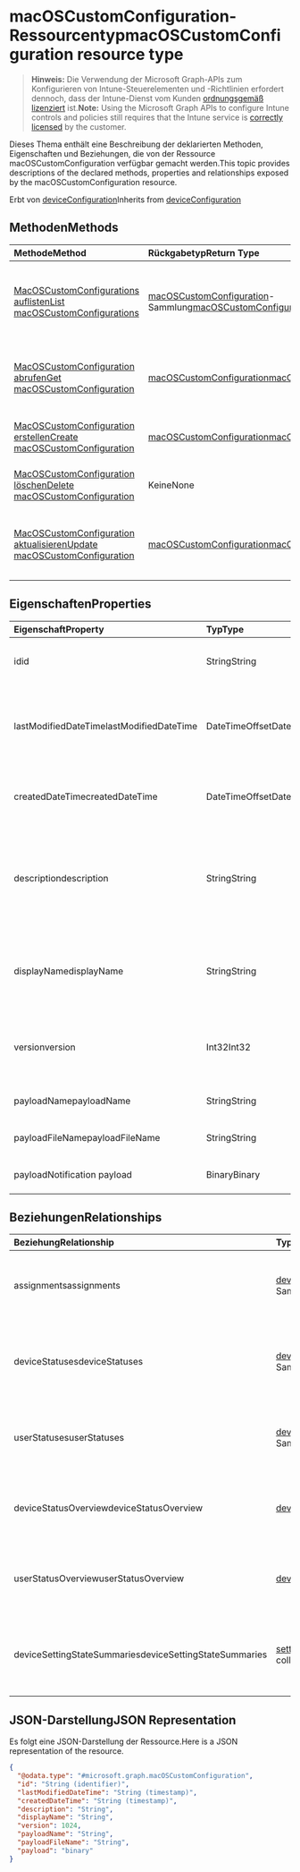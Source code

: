 # <a name="macoscustomconfiguration-resource-type"></a><span data-ttu-id="36376-101">macOSCustomConfiguration-Ressourcentyp</span><span class="sxs-lookup"><span data-stu-id="36376-101">macOSCustomConfiguration resource type</span></span>

> <span data-ttu-id="36376-102">**Hinweis:** Die Verwendung der Microsoft Graph-APIs zum Konfigurieren von Intune-Steuerelementen und -Richtlinien erfordert dennoch, dass der Intune-Dienst vom Kunden [ordnungsgemäß lizenziert](https://go.microsoft.com/fwlink/?linkid=839381) ist.</span><span class="sxs-lookup"><span data-stu-id="36376-102">**Note:** Using the Microsoft Graph APIs to configure Intune controls and policies still requires that the Intune service is [correctly licensed](https://go.microsoft.com/fwlink/?linkid=839381) by the customer.</span></span>

<span data-ttu-id="36376-103">Dieses Thema enthält eine Beschreibung der deklarierten Methoden, Eigenschaften und Beziehungen, die von der Ressource macOSCustomConfiguration verfügbar gemacht werden.</span><span class="sxs-lookup"><span data-stu-id="36376-103">This topic provides descriptions of the declared methods, properties and relationships exposed by the macOSCustomConfiguration resource.</span></span>

<span data-ttu-id="36376-104">Erbt von [deviceConfiguration](../resources/intune_deviceconfig_deviceconfiguration.md)</span><span class="sxs-lookup"><span data-stu-id="36376-104">Inherits from [deviceConfiguration](../resources/intune_deviceconfig_deviceconfiguration.md)</span></span>

## <a name="methods"></a><span data-ttu-id="36376-105">Methoden</span><span class="sxs-lookup"><span data-stu-id="36376-105">Methods</span></span>
|<span data-ttu-id="36376-106">Methode</span><span class="sxs-lookup"><span data-stu-id="36376-106">Method</span></span>|<span data-ttu-id="36376-107">Rückgabetyp</span><span class="sxs-lookup"><span data-stu-id="36376-107">Return Type</span></span>|<span data-ttu-id="36376-108">Beschreibung</span><span class="sxs-lookup"><span data-stu-id="36376-108">Description</span></span>|
|:---|:---|:---|
|[<span data-ttu-id="36376-109">MacOSCustomConfigurations auflisten</span><span class="sxs-lookup"><span data-stu-id="36376-109">List macOSCustomConfigurations</span></span>](../api/intune_deviceconfig_macoscustomconfiguration_list.md)|<span data-ttu-id="36376-110">[macOSCustomConfiguration](../resources/intune_deviceconfig_macoscustomconfiguration.md)-Sammlung</span><span class="sxs-lookup"><span data-stu-id="36376-110">[macOSCustomConfiguration](../resources/intune_deviceconfig_macoscustomconfiguration.md) collection</span></span>|<span data-ttu-id="36376-111">Auflisten von Eigenschaften und Beziehungen der [macOSCustomConfiguration](../resources/intune_deviceconfig_macoscustomconfiguration.md)-Objekte.</span><span class="sxs-lookup"><span data-stu-id="36376-111">List properties and relationships of the [macOSCustomConfiguration](../resources/intune_deviceconfig_macoscustomconfiguration.md) objects.</span></span>|
|[<span data-ttu-id="36376-112">MacOSCustomConfiguration abrufen</span><span class="sxs-lookup"><span data-stu-id="36376-112">Get macOSCustomConfiguration</span></span>](../api/intune_deviceconfig_macoscustomconfiguration_get.md)|[<span data-ttu-id="36376-113">macOSCustomConfiguration</span><span class="sxs-lookup"><span data-stu-id="36376-113">macOSCustomConfiguration</span></span>](../resources/intune_deviceconfig_macoscustomconfiguration.md)|<span data-ttu-id="36376-114">Lesen von Eigenschaften und Beziehungen des [macOSCustomConfiguration](../resources/intune_deviceconfig_macoscustomconfiguration.md)-Objekts.</span><span class="sxs-lookup"><span data-stu-id="36376-114">Read properties and relationships of [plannerTaskDetails](../resources/intune_deviceconfig_macoscustomconfiguration.md) object.</span></span>|
|[<span data-ttu-id="36376-115">MacOSCustomConfiguration erstellen</span><span class="sxs-lookup"><span data-stu-id="36376-115">Create macOSCustomConfiguration</span></span>](../api/intune_deviceconfig_macoscustomconfiguration_create.md)|[<span data-ttu-id="36376-116">macOSCustomConfiguration</span><span class="sxs-lookup"><span data-stu-id="36376-116">macOSCustomConfiguration</span></span>](../resources/intune_deviceconfig_macoscustomconfiguration.md)|<span data-ttu-id="36376-117">Erstellen eines neuen [macOSCustomConfiguration](../resources/intune_deviceconfig_macoscustomconfiguration.md)-Objekts.</span><span class="sxs-lookup"><span data-stu-id="36376-117">Create a new [plannerBucket](../resources/intune_deviceconfig_macoscustomconfiguration.md) object.</span></span>|
|[<span data-ttu-id="36376-118">MacOSCustomConfiguration löschen</span><span class="sxs-lookup"><span data-stu-id="36376-118">Delete macOSCustomConfiguration</span></span>](../api/intune_deviceconfig_macoscustomconfiguration_delete.md)|<span data-ttu-id="36376-119">Keine</span><span class="sxs-lookup"><span data-stu-id="36376-119">None</span></span>|<span data-ttu-id="36376-120">Löscht ein [MacOSCustomConfiguration](../resources/intune_deviceconfig_macoscustomconfiguration.md)-Objekt.</span><span class="sxs-lookup"><span data-stu-id="36376-120">Deletes a [macOSCustomConfiguration](../resources/intune_deviceconfig_macoscustomconfiguration.md).</span></span>|
|[<span data-ttu-id="36376-121">MacOSCustomConfiguration aktualisieren</span><span class="sxs-lookup"><span data-stu-id="36376-121">Update macOSCustomConfiguration</span></span>](../api/intune_deviceconfig_macoscustomconfiguration_update.md)|[<span data-ttu-id="36376-122">macOSCustomConfiguration</span><span class="sxs-lookup"><span data-stu-id="36376-122">macOSCustomConfiguration</span></span>](../resources/intune_deviceconfig_macoscustomconfiguration.md)|<span data-ttu-id="36376-123">Aktualisieren der Eigenschaften eines [macOSCustomConfiguration](../resources/intune_deviceconfig_macoscustomconfiguration.md)-Objekts.</span><span class="sxs-lookup"><span data-stu-id="36376-123">Update the properties of a [calendar](../resources/intune_deviceconfig_macoscustomconfiguration.md) object.</span></span>|

## <a name="properties"></a><span data-ttu-id="36376-124">Eigenschaften</span><span class="sxs-lookup"><span data-stu-id="36376-124">Properties</span></span>
|<span data-ttu-id="36376-125">Eigenschaft</span><span class="sxs-lookup"><span data-stu-id="36376-125">Property</span></span>|<span data-ttu-id="36376-126">Typ</span><span class="sxs-lookup"><span data-stu-id="36376-126">Type</span></span>|<span data-ttu-id="36376-127">Beschreibung</span><span class="sxs-lookup"><span data-stu-id="36376-127">Description</span></span>|
|:---|:---|:---|
|<span data-ttu-id="36376-128">id</span><span class="sxs-lookup"><span data-stu-id="36376-128">id</span></span>|<span data-ttu-id="36376-129">String</span><span class="sxs-lookup"><span data-stu-id="36376-129">String</span></span>|<span data-ttu-id="36376-130">Schlüssel der Entität.</span><span class="sxs-lookup"><span data-stu-id="36376-130">Key of the setting.</span></span> <span data-ttu-id="36376-131">Geerbt von [deviceConfiguration](../resources/intune_deviceconfig_deviceconfiguration.md)</span><span class="sxs-lookup"><span data-stu-id="36376-131">Inherited from [deviceConfiguration](../resources/intune_deviceconfig_deviceconfiguration.md)</span></span>|
|<span data-ttu-id="36376-132">lastModifiedDateTime</span><span class="sxs-lookup"><span data-stu-id="36376-132">lastModifiedDateTime</span></span>|<span data-ttu-id="36376-133">DateTimeOffset</span><span class="sxs-lookup"><span data-stu-id="36376-133">DateTimeOffset</span></span>|<span data-ttu-id="36376-134">DateTime der letzten Änderung des Objekts.</span><span class="sxs-lookup"><span data-stu-id="36376-134">Indicates the date the object was last modified.</span></span> <span data-ttu-id="36376-135">Geerbt von [deviceConfiguration](../resources/intune_deviceconfig_deviceconfiguration.md)</span><span class="sxs-lookup"><span data-stu-id="36376-135">Inherited from [deviceConfiguration](../resources/intune_deviceconfig_deviceconfiguration.md)</span></span>|
|<span data-ttu-id="36376-136">createdDateTime</span><span class="sxs-lookup"><span data-stu-id="36376-136">createdDateTime</span></span>|<span data-ttu-id="36376-137">DateTimeOffset</span><span class="sxs-lookup"><span data-stu-id="36376-137">DateTimeOffset</span></span>|<span data-ttu-id="36376-138">DateTime der Erstellung des Objekts.</span><span class="sxs-lookup"><span data-stu-id="36376-138">DateTime the object was created.</span></span> <span data-ttu-id="36376-139">Geerbt von [deviceConfiguration](../resources/intune_deviceconfig_deviceconfiguration.md)</span><span class="sxs-lookup"><span data-stu-id="36376-139">Inherited from [deviceConfiguration](../resources/intune_deviceconfig_deviceconfiguration.md)</span></span>|
|<span data-ttu-id="36376-140">description</span><span class="sxs-lookup"><span data-stu-id="36376-140">description</span></span>|<span data-ttu-id="36376-141">String</span><span class="sxs-lookup"><span data-stu-id="36376-141">String</span></span>|<span data-ttu-id="36376-142">Vom Administrator bereitgestellte Beschreibung der Gerätekonfiguration.</span><span class="sxs-lookup"><span data-stu-id="36376-142">Admin provided description of the Device Configuration.</span></span> <span data-ttu-id="36376-143">Geerbt von [deviceConfiguration](../resources/intune_deviceconfig_deviceconfiguration.md)</span><span class="sxs-lookup"><span data-stu-id="36376-143">Inherited from [deviceConfiguration](../resources/intune_deviceconfig_deviceconfiguration.md)</span></span>|
|<span data-ttu-id="36376-144">displayName</span><span class="sxs-lookup"><span data-stu-id="36376-144">displayName</span></span>|<span data-ttu-id="36376-145">String</span><span class="sxs-lookup"><span data-stu-id="36376-145">String</span></span>|<span data-ttu-id="36376-146">Vom Administrator bereitgestellter Name der Gerätekonfiguration.</span><span class="sxs-lookup"><span data-stu-id="36376-146">Admin provided name of the device configuration.</span></span> <span data-ttu-id="36376-147">Geerbt von [deviceConfiguration](../resources/intune_deviceconfig_deviceconfiguration.md)</span><span class="sxs-lookup"><span data-stu-id="36376-147">Inherited from [deviceConfiguration](../resources/intune_deviceconfig_deviceconfiguration.md)</span></span>|
|<span data-ttu-id="36376-148">version</span><span class="sxs-lookup"><span data-stu-id="36376-148">version</span></span>|<span data-ttu-id="36376-149">Int32</span><span class="sxs-lookup"><span data-stu-id="36376-149">Int32</span></span>|<span data-ttu-id="36376-150">Version der Gerätekonfiguration.</span><span class="sxs-lookup"><span data-stu-id="36376-150">Version of the device configuration.</span></span> <span data-ttu-id="36376-151">Geerbt von [deviceConfiguration](../resources/intune_deviceconfig_deviceconfiguration.md)</span><span class="sxs-lookup"><span data-stu-id="36376-151">Inherited from [deviceConfiguration](../resources/intune_deviceconfig_deviceconfiguration.md)</span></span>|
|<span data-ttu-id="36376-152">payloadName</span><span class="sxs-lookup"><span data-stu-id="36376-152">payloadName</span></span>|<span data-ttu-id="36376-153">String</span><span class="sxs-lookup"><span data-stu-id="36376-153">String</span></span>|<span data-ttu-id="36376-154">Name, der dem Benutzer angezeigt wird.</span><span class="sxs-lookup"><span data-stu-id="36376-154">Name that is displayed to the user.</span></span>|
|<span data-ttu-id="36376-155">payloadFileName</span><span class="sxs-lookup"><span data-stu-id="36376-155">payloadFileName</span></span>|<span data-ttu-id="36376-156">String</span><span class="sxs-lookup"><span data-stu-id="36376-156">String</span></span>|<span data-ttu-id="36376-157">Name der Nutzlastdatei (\*.mobileconfig</span><span class="sxs-lookup"><span data-stu-id="36376-157">Payload file name (\*.mobileconfig</span></span> | <span data-ttu-id="36376-158">\*.xml).</span><span class="sxs-lookup"><span data-stu-id="36376-158">Xml</span></span>|
|<span data-ttu-id="36376-159">payload</span><span class="sxs-lookup"><span data-stu-id="36376-159">Notification payload</span></span>|<span data-ttu-id="36376-160">Binary</span><span class="sxs-lookup"><span data-stu-id="36376-160">Binary</span></span>|<span data-ttu-id="36376-161">Nutzlast.</span><span class="sxs-lookup"><span data-stu-id="36376-161">Payload.</span></span> <span data-ttu-id="36376-162">(UTF8-codiertes Bytearray)</span><span class="sxs-lookup"><span data-stu-id="36376-162">(UTF8 encoded byte array)</span></span>|

## <a name="relationships"></a><span data-ttu-id="36376-163">Beziehungen</span><span class="sxs-lookup"><span data-stu-id="36376-163">Relationships</span></span>
|<span data-ttu-id="36376-164">Beziehung</span><span class="sxs-lookup"><span data-stu-id="36376-164">Relationship</span></span>|<span data-ttu-id="36376-165">Typ</span><span class="sxs-lookup"><span data-stu-id="36376-165">Type</span></span>|<span data-ttu-id="36376-166">Beschreibung</span><span class="sxs-lookup"><span data-stu-id="36376-166">Description</span></span>|
|:---|:---|:---|
|<span data-ttu-id="36376-167">assignments</span><span class="sxs-lookup"><span data-stu-id="36376-167">assignments</span></span>|<span data-ttu-id="36376-168">[deviceConfigurationAssignment](../resources/intune_deviceconfig_deviceconfigurationassignment.md)-Sammlung</span><span class="sxs-lookup"><span data-stu-id="36376-168">[deviceConfigurationAssignment](../resources/intune_deviceconfig_deviceconfigurationassignment.md) collection</span></span>|<span data-ttu-id="36376-169">Die Liste der Zuweisungen für das Gerätekonfigurationsprofil.</span><span class="sxs-lookup"><span data-stu-id="36376-169">The list of assignments for the device configuration profile.</span></span> <span data-ttu-id="36376-170">Geerbt von [deviceConfiguration](../resources/intune_deviceconfig_deviceconfiguration.md)</span><span class="sxs-lookup"><span data-stu-id="36376-170">Inherited from [deviceConfiguration](../resources/intune_deviceconfig_deviceconfiguration.md)</span></span>|
|<span data-ttu-id="36376-171">deviceStatuses</span><span class="sxs-lookup"><span data-stu-id="36376-171">deviceStatuses</span></span>|<span data-ttu-id="36376-172">[deviceConfigurationDeviceStatus](../resources/intune_deviceconfig_deviceconfigurationdevicestatus.md)-Sammlung</span><span class="sxs-lookup"><span data-stu-id="36376-172">[deviceConfigurationDeviceStatus](../resources/intune_deviceconfig_deviceconfigurationdevicestatus.md) collection</span></span>|<span data-ttu-id="36376-173">Installationsstatus der Gerätekonfiguration nach Gerät.</span><span class="sxs-lookup"><span data-stu-id="36376-173">Device configuration installation status by device.</span></span> <span data-ttu-id="36376-174">Geerbt von [deviceConfiguration](../resources/intune_deviceconfig_deviceconfiguration.md)</span><span class="sxs-lookup"><span data-stu-id="36376-174">Inherited from [deviceConfiguration](../resources/intune_deviceconfig_deviceconfiguration.md)</span></span>|
|<span data-ttu-id="36376-175">userStatuses</span><span class="sxs-lookup"><span data-stu-id="36376-175">userStatuses</span></span>|<span data-ttu-id="36376-176">[deviceConfigurationUserStatus](../resources/intune_deviceconfig_deviceconfigurationuserstatus.md)-Sammlung</span><span class="sxs-lookup"><span data-stu-id="36376-176">[deviceConfigurationUserStatus](../resources/intune_deviceconfig_deviceconfigurationuserstatus.md) collection</span></span>|<span data-ttu-id="36376-177">Installationsstatus der Gerätekonfiguration nach Benutzer.</span><span class="sxs-lookup"><span data-stu-id="36376-177">Device configuration installation stauts by user.</span></span> <span data-ttu-id="36376-178">Geerbt von [deviceConfiguration](../resources/intune_deviceconfig_deviceconfiguration.md)</span><span class="sxs-lookup"><span data-stu-id="36376-178">Inherited from [deviceConfiguration](../resources/intune_deviceconfig_deviceconfiguration.md)</span></span>|
|<span data-ttu-id="36376-179">deviceStatusOverview</span><span class="sxs-lookup"><span data-stu-id="36376-179">deviceStatusOverview</span></span>|[<span data-ttu-id="36376-180">deviceConfigurationDeviceOverview</span><span class="sxs-lookup"><span data-stu-id="36376-180">deviceConfigurationDeviceOverview</span></span>](../resources/intune_deviceconfig_deviceconfigurationdeviceoverview.md)|<span data-ttu-id="36376-181">Übersicht über Gerätestatus der Gerätekonfiguration. Geerbt von [deviceConfiguration](../resources/intune_deviceconfig_deviceconfiguration.md)</span><span class="sxs-lookup"><span data-stu-id="36376-181">Device Configuration devices status overview Inherited from [deviceConfiguration](../resources/intune_deviceconfig_deviceconfiguration.md)</span></span>|
|<span data-ttu-id="36376-182">userStatusOverview</span><span class="sxs-lookup"><span data-stu-id="36376-182">userStatusOverview</span></span>|[<span data-ttu-id="36376-183">deviceConfigurationUserOverview</span><span class="sxs-lookup"><span data-stu-id="36376-183">deviceConfigurationUserOverview</span></span>](../resources/intune_deviceconfig_deviceconfigurationuseroverview.md)|<span data-ttu-id="36376-184">Übersicht über Benutzerstatus der Gerätekonfiguration. Geerbt von [deviceConfiguration](../resources/intune_deviceconfig_deviceconfiguration.md)</span><span class="sxs-lookup"><span data-stu-id="36376-184">Device Configuration users status overview Inherited from [deviceConfiguration](../resources/intune_deviceconfig_deviceconfiguration.md)</span></span>|
|<span data-ttu-id="36376-185">deviceSettingStateSummaries</span><span class="sxs-lookup"><span data-stu-id="36376-185">deviceSettingStateSummaries</span></span>|<span data-ttu-id="36376-186">[settingStateDeviceSummary](../resources/intune_deviceconfig_settingstatedevicesummary.md)-Sammlung</span><span class="sxs-lookup"><span data-stu-id="36376-186">[settingStateDeviceSummary](../resources/intune_deviceconfig_settingstatedevicesummary.md) collection</span></span>|<span data-ttu-id="36376-187">Übersicht über den Status der Gerätekonfigurationseinstellungen der Geräte. Geerbt von [deviceConfiguration](../resources/intune_deviceconfig_deviceconfiguration.md)</span><span class="sxs-lookup"><span data-stu-id="36376-187">Device Configuration Setting State Device Summary Inherited from [deviceConfiguration](../resources/intune_deviceconfig_deviceconfiguration.md)</span></span>|

## <a name="json-representation"></a><span data-ttu-id="36376-188">JSON-Darstellung</span><span class="sxs-lookup"><span data-stu-id="36376-188">JSON Representation</span></span>
<span data-ttu-id="36376-189">Es folgt eine JSON-Darstellung der Ressource.</span><span class="sxs-lookup"><span data-stu-id="36376-189">Here is a JSON representation of the resource.</span></span>
<!-- {
  "blockType": "resource",
  "keyProperty": "id",
  "@odata.type": "microsoft.graph.macOSCustomConfiguration"
}
-->
``` json
{
  "@odata.type": "#microsoft.graph.macOSCustomConfiguration",
  "id": "String (identifier)",
  "lastModifiedDateTime": "String (timestamp)",
  "createdDateTime": "String (timestamp)",
  "description": "String",
  "displayName": "String",
  "version": 1024,
  "payloadName": "String",
  "payloadFileName": "String",
  "payload": "binary"
}
```



